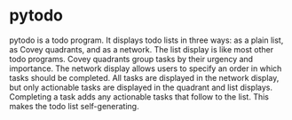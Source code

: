 # pytodo

pytodo is a todo program. It displays todo lists in three ways: as a plain list, as Covey quadrants, and as a network. The list display is like most other todo programs. Covey quadrants group tasks by their urgency and importance. The network display allows users to specify an order in which tasks should be completed. All tasks are displayed in the network display, but only actionable tasks are displayed in the quadrant and list displays. Completing a task adds any actionable tasks that follow to the list. This makes the todo list self-generating.
